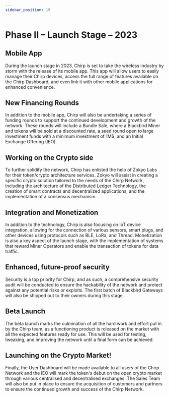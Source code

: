 ```yaml
---
sidebar_position: 19
---
```


# Phase II – Launch Stage – 2023 

## Mobile App 
During the launch stage in 2023, Chirp is set to take the wireless industry by storm with the release of its mobile app. This app will allow users to easily manage their Chirp devices, access the full range of features available on the Chirp Dashboard, and even link it with other mobile applications for enhanced convenience.

## New Financing Rounds
In addition to the mobile app, Chirp will also be undertaking a series of funding rounds to support the continued development and growth of the network. These rounds will include a Bundle Sale, where a Blackbird Miner and tokens will be sold at a discounted rate, a seed round open to large investment funds with a minimum investment of 1M$, and an Initial Exchange Offering (IEO).

## Working on the Crypto side
To further solidify the network, Chirp has enlisted the help of Zokyo Labs for their token/crypto architecture services. Zokyo will assist in creating a specific crypto solution tailored to the needs of the Chirp Network, including the architecture of the Distributed Ledger Technology, the creation of smart contracts and decentralized applications, and the implementation of a consensus mechanism.

## Integration and Monetization
In addition to the technology, Chirp is also focusing on IoT device integration, allowing for the connection of various sensors, smart plugs, and other devices using protocols such as BLE, LoRa, and Thread. Monetization is also a key aspect of the launch stage, with the implementation of systems that reward Miner Operators and enable the transaction of tokens for data traffic.

## Enhanced, future-proof security
Security is a top priority for Chirp, and as such, a comprehensive security audit will be conducted to ensure the hackability of the network and protect against any potential risks or exploits. The first batch of Blackbird Gateways will also be shipped out to their owners during this stage.

## Beta Launch
The beta launch marks the culmination of all the hard work and effort put in by the Chirp team, as a functioning product is released on the market with all the expected features ready for use. This will be used for testing, tweaking, and improving the network until a final form can be achieved.

## Launching on the Crypto Market! 
Finally, the User Dashboard will be made available to all users of the Chirp Network and the IEO will mark the token's debut on the open crypto market through various centralised and decentralised exchanges. The Sales Team will also be put in place to ensure the acquisition of customers and partners to ensure the continued growth and success of the Chirp Network.

